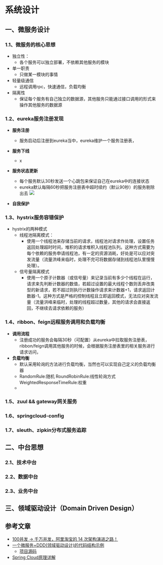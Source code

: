 
# 系统设计

## 一、微服务设计

### 1.1、微服务的核心思想
- 独立性：
  - 各个服务可以独立部署，不依赖其他服务的模块
- 单一职责
  - 只做某一模块的事情
- 轻量级通信
  - 远程调用rpc，快速通信，负载均衡
- 隔离性
  - 保证每个服务有自己独立的数据源，其他服务只能通过接口调用的形式来操作其他服务的数据源

### 1.2、eureka服务注册发现
- __服务注册__
  - 服务启动后注册到eureka当中，eureka维护一个服务注册表，

- __服务下线__
  - x

- __服务状态更新__
  - 每个服务默认30秒发送一个心跳包来保证自己在eureka中的连接状态
  - eureka默认每隔60秒把服务注册表中超时续约（默认90秒）的服务剔除出去
![](https://gitee.com/jingxuanye/yjx-pictures/raw/master/pic/20200702211216.png)

- __自我保护__


### 1.3、hystrix服务容错保护

- hystrix的两种模式
  - 线程池隔离模式：
    - 使用一个线程池来存储当前的请求，线程池对请求作处理，设置任务返回处理超时时间，堆积的请求堆积入线程池队列。这种方式需要为每个依赖的服务申请线程池，有一定的资源消耗，好处是可以应对突发流量（流量洪峰来临时，处理不完可将数据存储到线程池队里慢慢处理）。
  - 信号量隔离模式
    - 使用一个原子计数器（或信号量）来记录当前有多少个线程在运行，请求来先判断计数器的数值，若超过设置的最大线程个数则丢弃改类型的新请求，若不超过则执行计数操作请求来计数器+1，请求返回计数器-1。这种方式是严格的控制线程且立即返回模式，无法应对突发流量（流量洪峰来临时，处理的线程超过数量，其他的请求会直接返回，不继续去请求依赖的服务）



### 1.4、ribbon、feign远程服务调用和负载均衡
- __调用流程__
  - 注册成功的服务会每隔30秒（可配置）从eureka中拉取服务注册表，ribbon/feign调用其他服务的时候，会根据服务注册表里的相关服务进行请求访问，
- __负载均衡__
  - 默认采用轮询的方法进行负载均衡，当然也可以实现自己定义的负载均衡器
  - RandomRule:随机  RoundRobinRule:线性轮询方式  WeightedResponseTimeRule:权重
  - 


### 1.5、zuul && gateway网关服务


### 1.6、springcloud-config

### 1.7、sleuth、zipkin分布式服务追踪





## 二、中台思想

### 2.1、技术中台

### 2.2、数据中台

### 2.3、业务中台


## 三、领域驱动设计（Domain Driven Design）



## 参考文章

- [100并发 -> 千万并发，阿里淘宝的 14 次架构演进之路！](https://juejin.im/post/5d03ae395188252c023fafea)
- [一个微服务+DDD(领域驱动设计)的代码结构示例](https://blog.csdn.net/weixin_30347009/article/details/95899528?utm_medium=distribute.pc_relevant_t0.none-task-blog-BlogCommendFromMachineLearnPai2-1.nonecase&depth_1-utm_source=distribute.pc_relevant_t0.none-task-blog-BlogCommendFromMachineLearnPai2-1.nonecase)
  - [项目源码](https://github.com/EalenXie/springcloud-microservice-ddd)
- [Spring Cloud原理详解](https://blog.csdn.net/qq_41701956/article/details/83829539)